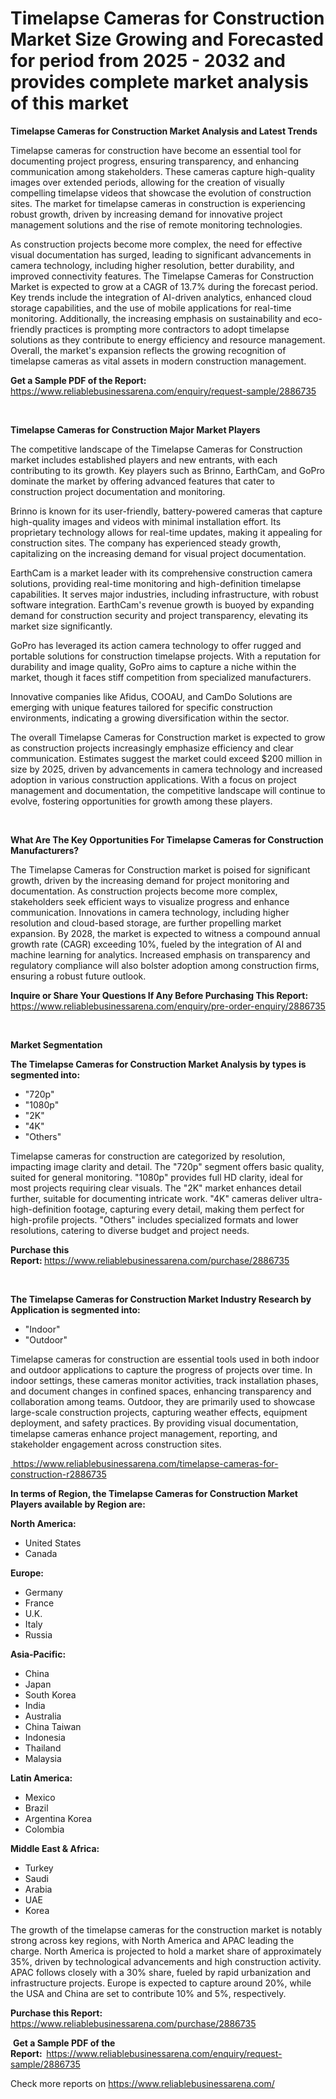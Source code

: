 <p><h1>Timelapse Cameras for Construction Market Size Growing and Forecasted for period from 2025 - 2032 and provides complete market analysis of this market</h1></p><p><strong>Timelapse Cameras for Construction Market Analysis and Latest Trends</strong></p>
<p><p>Timelapse cameras for construction have become an essential tool for documenting project progress, ensuring transparency, and enhancing communication among stakeholders. These cameras capture high-quality images over extended periods, allowing for the creation of visually compelling timelapse videos that showcase the evolution of construction sites. The market for timelapse cameras in construction is experiencing robust growth, driven by increasing demand for innovative project management solutions and the rise of remote monitoring technologies.</p><p>As construction projects become more complex, the need for effective visual documentation has surged, leading to significant advancements in camera technology, including higher resolution, better durability, and improved connectivity features. The Timelapse Cameras for Construction Market is expected to grow at a CAGR of 13.7% during the forecast period. Key trends include the integration of AI-driven analytics, enhanced cloud storage capabilities, and the use of mobile applications for real-time monitoring. Additionally, the increasing emphasis on sustainability and eco-friendly practices is prompting more contractors to adopt timelapse solutions as they contribute to energy efficiency and resource management. Overall, the market's expansion reflects the growing recognition of timelapse cameras as vital assets in modern construction management.</p></p>
<p><strong>Get a Sample PDF of the Report:&nbsp;</strong> <a href="https://www.reliablebusinessarena.com/enquiry/request-sample/2886735?utm_campaign=2137&utm_medium=2&utm_source=Github&utm_content=ia&utm_term=13032025&utm_id=timelapse-cameras-for-construction">https://www.reliablebusinessarena.com/enquiry/request-sample/2886735</a></p>
<p>&nbsp;</p>
<p><strong>Timelapse Cameras for Construction Major Market Players</strong></p>
<p><p>The competitive landscape of the Timelapse Cameras for Construction market includes established players and new entrants, with each contributing to its growth. Key players such as Brinno, EarthCam, and GoPro dominate the market by offering advanced features that cater to construction project documentation and monitoring.</p><p>Brinno is known for its user-friendly, battery-powered cameras that capture high-quality images and videos with minimal installation effort. Its proprietary technology allows for real-time updates, making it appealing for construction sites. The company has experienced steady growth, capitalizing on the increasing demand for visual project documentation.</p><p>EarthCam is a market leader with its comprehensive construction camera solutions, providing real-time monitoring and high-definition timelapse capabilities. It serves major industries, including infrastructure, with robust software integration. EarthCam's revenue growth is buoyed by expanding demand for construction security and project transparency, elevating its market size significantly.</p><p>GoPro has leveraged its action camera technology to offer rugged and portable solutions for construction timelapse projects. With a reputation for durability and image quality, GoPro aims to capture a niche within the market, though it faces stiff competition from specialized manufacturers. </p><p>Innovative companies like Afidus, COOAU, and CamDo Solutions are emerging with unique features tailored for specific construction environments, indicating a growing diversification within the sector.</p><p>The overall Timelapse Cameras for Construction market is expected to grow as construction projects increasingly emphasize efficiency and clear communication. Estimates suggest the market could exceed $200 million in size by 2025, driven by advancements in camera technology and increased adoption in various construction applications. With a focus on project management and documentation, the competitive landscape will continue to evolve, fostering opportunities for growth among these players.</p></p>
<p>&nbsp;</p>
<p><strong>What Are The Key Opportunities For Timelapse Cameras for Construction Manufacturers?</strong></p>
<p><p>The Timelapse Cameras for Construction market is poised for significant growth, driven by the increasing demand for project monitoring and documentation. As construction projects become more complex, stakeholders seek efficient ways to visualize progress and enhance communication. Innovations in camera technology, including higher resolution and cloud-based storage, are further propelling market expansion. By 2028, the market is expected to witness a compound annual growth rate (CAGR) exceeding 10%, fueled by the integration of AI and machine learning for analytics. Increased emphasis on transparency and regulatory compliance will also bolster adoption among construction firms, ensuring a robust future outlook.</p></p>
<p><strong>Inquire or Share Your Questions If Any Before Purchasing This Report:</strong> <a href="https://www.reliablebusinessarena.com/enquiry/pre-order-enquiry/2886735?utm_campaign=2137&utm_medium=2&utm_source=Github&utm_content=ia&utm_term=13032025&utm_id=timelapse-cameras-for-construction">https://www.reliablebusinessarena.com/enquiry/pre-order-enquiry/2886735</a></p>
<p>&nbsp;</p>
<p><strong>Market Segmentation</strong></p>
<p><strong>The Timelapse Cameras for Construction Market Analysis by types is segmented into:</strong></p>
<p><ul><li>"720p"</li><li>"1080p"</li><li>"2K"</li><li>"4K"</li><li>"Others"</li></ul></p>
<p><p>Timelapse cameras for construction are categorized by resolution, impacting image clarity and detail. The "720p" segment offers basic quality, suited for general monitoring. "1080p" provides full HD clarity, ideal for most projects requiring clear visuals. The "2K" market enhances detail further, suitable for documenting intricate work. "4K" cameras deliver ultra-high-definition footage, capturing every detail, making them perfect for high-profile projects. "Others" includes specialized formats and lower resolutions, catering to diverse budget and project needs.</p></p>
<p><strong>Purchase this Report:&nbsp;</strong><a href="https://www.reliablebusinessarena.com/purchase/2886735?utm_campaign=2137&utm_medium=2&utm_source=Github&utm_content=ia&utm_term=13032025&utm_id=timelapse-cameras-for-construction">https://www.reliablebusinessarena.com/purchase/2886735</a></p>
<p>&nbsp;</p>
<p><strong>The Timelapse Cameras for Construction Market Industry Research by Application is segmented into:</strong></p>
<p><ul><li>"Indoor"</li><li>"Outdoor"</li></ul></p>
<p><p>Timelapse cameras for construction are essential tools used in both indoor and outdoor applications to capture the progress of projects over time. In indoor settings, these cameras monitor activities, track installation phases, and document changes in confined spaces, enhancing transparency and collaboration among teams. Outdoor, they are primarily used to showcase large-scale construction projects, capturing weather effects, equipment deployment, and safety practices. By providing visual documentation, timelapse cameras enhance project management, reporting, and stakeholder engagement across construction sites.</p></p>
<p><a href="https://www.reliablebusinessarena.com/timelapse-cameras-for-construction-r2886735?utm_campaign=2137&utm_medium=2&utm_source=Github&utm_content=ia&utm_term=13032025&utm_id=timelapse-cameras-for-construction">&nbsp;https://www.reliablebusinessarena.com/timelapse-cameras-for-construction-r2886735</a></p>
<p><strong>In terms of Region, the Timelapse Cameras for Construction Market Players available by Region are:</strong></p>
<p>
    <p> <strong> North America: </strong>
        <ul>
            <li>United States</li>
            <li>Canada</li>
        </ul>
        </p> 
    <p> <strong> Europe: </strong>
        <ul>
            <li>Germany</li>
            <li>France</li>
            <li>U.K.</li>
            <li>Italy</li>
            <li>Russia</li>
        </ul>
        </p> 
    <p> <strong> Asia-Pacific: </strong>
        <ul>
            <li>China</li>
            <li>Japan</li>
            <li>South Korea</li>
            <li>India</li>
            <li>Australia</li>
            <li>China Taiwan</li>
            <li>Indonesia</li>
            <li>Thailand</li>
            <li>Malaysia</li>
        </ul>
        </p> 
    <p> <strong> Latin America: </strong>
        <ul>
            <li>Mexico</li>
            <li>Brazil</li>
            <li>Argentina Korea</li>
            <li>Colombia</li>
        </ul>
        </p> 
    <p> <strong> Middle East & Africa: </strong>
        <ul>
            <li>Turkey</li>
            <li>Saudi</li>
            <li>Arabia</li>
            <li>UAE</li>
            <li>Korea</li>
        </ul>
    </p>
    </p>
<p><p>The growth of the timelapse cameras for the construction market is notably strong across key regions, with North America and APAC leading the charge. North America is projected to hold a market share of approximately 35%, driven by technological advancements and high construction activity. APAC follows closely with a 30% share, fueled by rapid urbanization and infrastructure projects. Europe is expected to capture around 20%, while the USA and China are set to contribute 10% and 5%, respectively.</p></p>
<p><strong>Purchase this Report: </strong><a href="https://www.reliablebusinessarena.com/purchase/2886735?utm_campaign=2137&utm_medium=2&utm_source=Github&utm_content=ia&utm_term=13032025&utm_id=timelapse-cameras-for-construction">https://www.reliablebusinessarena.com/purchase/2886735</a></p>
<p>&nbsp;<strong>Get a Sample PDF of the Report:&nbsp;&nbsp;</strong><a href="https://www.reliablebusinessarena.com/enquiry/request-sample/2886735?utm_campaign=2137&utm_medium=2&utm_source=Github&utm_content=ia&utm_term=13032025&utm_id=timelapse-cameras-for-construction">https://www.reliablebusinessarena.com/enquiry/request-sample/2886735</a></p>
<p><strong></strong></p>
<p>Check more reports on <a href="https://www.reliablebusinessarena.com/?utm_campaign=2137&utm_medium=2&utm_source=Github&utm_content=ia&utm_term=13032025&utm_id=timelapse-cameras-for-construction">https://www.reliablebusinessarena.com/</a></p>